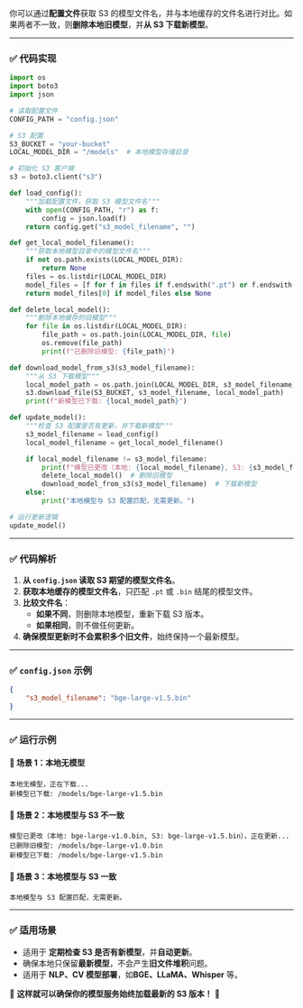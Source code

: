 你可以通过**配置文件**获取 S3 的模型文件名，并与本地缓存的文件名进行对比。如果两者不一致，则**删除本地旧模型**，并**从 S3 下载新模型**。  

---

### **✅ 代码实现**
```python
import os
import boto3
import json

# 读取配置文件
CONFIG_PATH = "config.json"

# S3 配置
S3_BUCKET = "your-bucket"
LOCAL_MODEL_DIR = "/models"  # 本地模型存储目录

# 初始化 S3 客户端
s3 = boto3.client("s3")

def load_config():
    """加载配置文件，获取 S3 模型文件名"""
    with open(CONFIG_PATH, "r") as f:
        config = json.load(f)
    return config.get("s3_model_filename", "")

def get_local_model_filename():
    """获取本地模型目录中的模型文件名"""
    if not os.path.exists(LOCAL_MODEL_DIR):
        return None
    files = os.listdir(LOCAL_MODEL_DIR)
    model_files = [f for f in files if f.endswith(".pt") or f.endswith(".bin")]  # 仅匹配模型文件
    return model_files[0] if model_files else None

def delete_local_model():
    """删除本地缓存的旧模型"""
    for file in os.listdir(LOCAL_MODEL_DIR):
        file_path = os.path.join(LOCAL_MODEL_DIR, file)
        os.remove(file_path)
        print(f"已删除旧模型: {file_path}")

def download_model_from_s3(s3_model_filename):
    """从 S3 下载模型"""
    local_model_path = os.path.join(LOCAL_MODEL_DIR, s3_model_filename)
    s3.download_file(S3_BUCKET, s3_model_filename, local_model_path)
    print(f"新模型已下载: {local_model_path}")

def update_model():
    """检查 S3 配置是否有更新，并下载新模型"""
    s3_model_filename = load_config()
    local_model_filename = get_local_model_filename()

    if local_model_filename != s3_model_filename:
        print(f"模型已更改（本地: {local_model_filename}, S3: {s3_model_filename}），正在更新...")
        delete_local_model()  # 删除旧模型
        download_model_from_s3(s3_model_filename)  # 下载新模型
    else:
        print("本地模型与 S3 配置匹配，无需更新。")

# 运行更新逻辑
update_model()
```

---

### **✅ 代码解析**
1. **从 `config.json` 读取 S3 期望的模型文件名**。
2. **获取本地缓存的模型文件名**，只匹配 `.pt` 或 `.bin` 结尾的模型文件。
3. **比较文件名**：
   - **如果不同**，则删除本地模型，重新下载 S3 版本。
   - **如果相同**，则不做任何更新。
4. **确保模型更新时不会累积多个旧文件**，始终保持一个最新模型。

---

### **✅ `config.json` 示例**
```json
{
    "s3_model_filename": "bge-large-v1.5.bin"
}
```

---

### **✅ 运行示例**
#### **📌 场景 1：本地无模型**
```shell
本地无模型，正在下载...
新模型已下载: /models/bge-large-v1.5.bin
```

#### **📌 场景 2：本地模型与 S3 不一致**
```shell
模型已更改（本地: bge-large-v1.0.bin, S3: bge-large-v1.5.bin），正在更新...
已删除旧模型: /models/bge-large-v1.0.bin
新模型已下载: /models/bge-large-v1.5.bin
```

#### **📌 场景 3：本地模型与 S3 一致**
```shell
本地模型与 S3 配置匹配，无需更新。
```

---

### **✅ 适用场景**
- 适用于 **定期检查 S3 是否有新模型**，并**自动更新**。
- 确保本地只保留**最新模型**，不会产生**旧文件堆积**问题。  
- 适用于 **NLP、CV 模型部署**，如**BGE、LLaMA、Whisper** 等。

🚀 **这样就可以确保你的模型服务始终加载最新的 S3 版本！** 🎯
